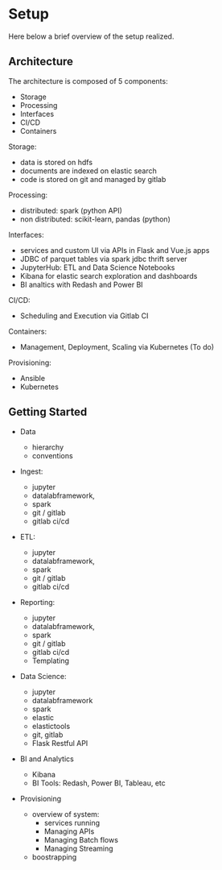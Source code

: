 # Setup

Here below a brief overview of the setup realized.

## Architecture

The architecture is composed of 5 components:
  
  - Storage
  - Processing
  - Interfaces
  - CI/CD
  - Containers
  
Storage:
  - data is stored on hdfs
  - documents are indexed on elastic search
  - code is stored on git and managed by gitlab
  
Processing:
  - distributed: spark (python API)
  - non distributed: scikit-learn, pandas (python)

Interfaces:
  - services and custom UI via APIs in Flask and Vue.js apps
  - JDBC of parquet tables via spark jdbc thrift server
  - JupyterHub: ETL and Data Science Notebooks
  - Kibana for elastic search exploration and dashboards
  - BI analtics with Redash and Power BI

CI/CD:
  - Scheduling and Execution via Gitlab CI

Containers:
  - Management, Deployment, Scaling via Kubernetes (To do)

Provisioning:
  - Ansible
  - Kubernetes

## Getting Started

  - Data
     - hierarchy
     - conventions     

  - Ingest: 
     - jupyter
     - datalabframework,
     - spark
     - git / gitlab
     - gitlab ci/cd

  - ETL: 
     - jupyter
     - datalabframework,
     - spark
     - git / gitlab
     - gitlab ci/cd

  - Reporting: 
     - jupyter
     - datalabframework,
     - spark
     - git / gitlab
     - gitlab ci/cd
     - Templating

  - Data Science: 
     - jupyter
     - datalabframework
     - spark
     - elastic
     - elastictools
     - git, gitlab
     - Flask Restful API
  
  - BI and Analytics
     - Kibana
     - BI Tools: Redash, Power BI, Tableau, etc
  
  - Provisioning
    - overview of system:
      - services running
      - Managing APIs
      - Managing Batch flows
      - Managing Streaming
    - boostrapping


